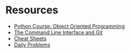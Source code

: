 # Resources

- [Python Course: Object Oriented Programming](http://www.python-course.eu/python3_object_oriented_programming.php)
- [The Command Line Interface and Git](https://github.com/dolphins-2017/Resources/blob/master/cli-and-git.md)
- [Cheat Sheets](https://github.com/dolphins-2017/Resources/blob/master/cheat-sheets.md)
- [Daily Problems](https://github.com/dolphins-2017/Resources/blob/master/daily-problems.md)
